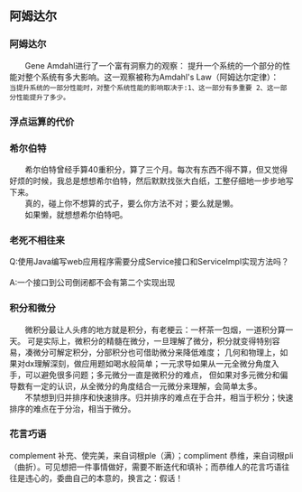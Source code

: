 ## 阿姆达尔

### 阿姆达尔
&#160; &#160; &#160; &#160;Gene Amdahl进行了一个富有洞察力的观察： 提升一个系统的一个部分的性能对整个系统有多大影响。这一观察被称为Amdahl's Law（阿姆达尔定律）：
<br/>
`当提升系统的一部分性能时，对整个系统性能的影响取决于:1、这一部分有多重要 2、这一部分性能提升了多少。`


### 浮点运算的代价

### 希尔伯特
&#160; &#160; &#160; &#160;希尔伯特曾经手算40重积分，算了三个月。每次有东西不得不算，但又觉得好烦的时候，我总是想想希尔伯特，然后默默找张大白纸，工整仔细地一步步地写下来。
<br/>
&#160; &#160; &#160; &#160;真的，碰上你不想算的式子，要么你方法不对；要么就是懒。
<br/>
&#160; &#160; &#160; &#160;如果懒，就想想希尔伯特吧。

### 老死不相往来

Q:使用Java编写web应用程序需要分成Service接口和ServiceImpl实现方法吗？
<br/>
<br/>
A:一个接口到公司倒闭都不会有第二个实现出现


### 积分和微分
&#160; &#160; &#160; &#160;微积分最让人头疼的地方就是积分，有老梗云：一杯茶一包烟，一道积分算一天。
可是实际上，微积分的精髓在微分，一旦理解了微分，积分就变得特别容易，凑微分可解定积分，分部积分也可借助微分来降低难度；
几何和物理上，如果对dx理解深刻，做应用题如喝水般简单；一元求导如果从一元全微分角度入手，可以避免很多问题；多元微分一直是微积分的难点，
但如果对多元微分和偏导数有一定的认识，从全微分的角度结合一元微分来理解，会简单太多。
<br/>
&#160; &#160; &#160; &#160;不禁想到归并排序和快速排序。归并排序的难点在于合并，相当于积分；快速排序的难点在于分治，相当于微分。
### 花言巧语
complement 补充、使完美，来自词根ple（满）；compliment 恭维，来自词根pli（曲折）。可见想把一件事情做好，需要不断迭代和填补；而恭维人的花言巧语往往是违心的，委曲自己的本意的，换言之：假话！